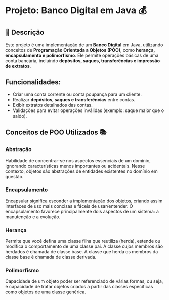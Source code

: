 # Projeto: Banco Digital em Java 💰

## 📌 Descrição

Este projeto é uma implementação de um **Banco Digital** em Java, utilizando conceitos de **Programação Orientada a Objetos (POO)**, como **herança, encapsulamento e polimorfismo**. Ele permite operações básicas de uma conta bancária, incluindo **depósitos, saques, transferências e impressão de extratos**.

## Funcionalidades:

- Criar uma conta corrente ou conta poupança para um cliente.
- Realizar **depósitos, saques e transferências** entre contas.
- Exibir extratos detalhados das contas.
- Validações para evitar operações inválidas (exemplo: saque maior que o saldo).

## Conceitos de POO Utilizados 📚

### Abstração
Habilidade de concentrar-se nos aspectos essenciais de um domínio, ignorando características menos importantes ou acidentais. Nesse contexto, objetos são abstrações de entidades existentes no domínio em questão.

### Encapsulamento
Encapsular significa esconder a implementação dos objetos, criando assim interfaces de uso mais concisas e fáceis de usar/entender. O encapsulamento favorece principalmente dois aspectos de um sistema: a manutenção e a evolução.

### Herança
Permite que você defina uma classe filha que reutiliza (herda), estende ou modifica o comportamento de uma classe pai. A classe cujos membros são herdados é chamada de classe base. A classe que herda os membros da classe base é chamada de classe derivada.

### Polimorfismo
Capacidade de um objeto poder ser referenciado de várias formas, ou seja, é capacidade de tratar objetos criados a partir das classes específicas como objetos de uma classe genérica.

